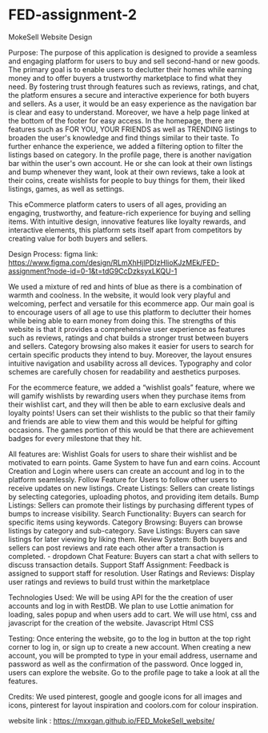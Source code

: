 # FED-assignment-2
MokeSell Website Design

Purpose:
The purpose of this application is designed to provide a seamless and engaging platform for users to buy and sell second-hand or new goods. The primary goal is to enable users to declutter their homes while earning money and to offer buyers a trustworthy marketplace to find what they need. By fostering trust through features such as reviews, ratings, and chat, the platform ensures a secure and interactive experience for both buyers and sellers.
As a user, it would be an easy experience as the navigation bar is clear and easy to understand. Moreover, we have a help page linked at the bottom of the footer for easy access. In the homepage, there are features such as FOR YOU, YOUR FRIENDS as well as TRENDING listings to broaden the user's knowledge and find things similar to their taste. To further enhance the experience, we added a filtering option to filter the listings based on category. In the profile page, there is another navigation bar within the user's own account. He or she can look at their own listings and bump whenever they want,  look at their own reviews, take a look at their coins, create wishlists for people to buy things for them, their liked listings, games, as well as settings. 

This eCommerce platform caters to users of all ages, providing an engaging, trustworthy, and feature-rich experience for buying and selling items. With intuitive design, innovative features like loyalty rewards, and interactive elements, this platform sets itself apart from competitors by creating value for both buyers and sellers.

Design Process:
figma link: https://www.figma.com/design/RLmXhHjlPDIzHlioKJzMEk/FED-assignment?node-id=0-1&t=tdG9CcDzksyxLKQU-1 

We used a mixture of red and hints of blue as there is a combination of warmth and coolness. In the website, it would look very playful and welcoming, perfect and versatile for this ecommerce app. Our main goal is to encourage users of all age to use this platform to declutter their homes while being able to earn money from doing this. The strengths of this website is that it provides a comprehensive user experience as features such as reviews, ratings and chat builds a stronger trust between buyers and sellers. Category browsing also makes it easier for users to search for certain specific products they intend to buy. Moreover, the layout ensures intuitive navigation and usability across all devices. Typography and color schemes are carefully chosen for readability and aesthetics purposes. 

For the ecommerce feature, we added a “wishlist goals” feature, where we will gamify wishlists by rewarding users when they purchase items from their wishlist cart, and they will then be able to earn exclusive deals and loyalty points! Users can set their wishlists to the public so that their family and friends are able to view them and this would be helpful for gifting occasions. The games portion of this would be that there are achievement badges for every milestone that they hit.

All features are:
Wishlist Goals for users to share their wishlist and be motivated to earn points.
Game System to have fun and earn coins.
Account Creation and Login where users can create an account and log in to the platform seamlessly.
Follow Feature for Users to follow other users to receive updates on new listings. 
Create Listings: Sellers can create listings by selecting categories, uploading photos, and providing item details. 
Bump Listings: Sellers can promote their listings by purchasing different types of bumps to increase visibility. 
Search Functionality: Buyers can search for specific items using keywords.
Category Browsing: Buyers can browse listings by category and sub-category. 
Save Listings: Buyers can save listings for later viewing by liking them. 
Review System: Both buyers and sellers can post reviews and rate each other after a transaction is completed. - dropdown 
Chat Feature: Buyers can start a chat with sellers to discuss transaction details. 
Support Staff Assignment: Feedback is assigned to support staff for resolution. 
User Ratings and Reviews: Display user ratings and reviews to build trust within the marketplace 

Technologies Used:
We will be using API for the the creation of user accounts and log in with RestDB. We plan to use Lottie animation for loading, sales popup and when users add to cart. We will use html, css and javascript for the creation of the website.
Javascript
Html
CSS

Testing:
Once entering the website, go to the log in button at the top right corner to log in, or sign up to create a new account. 
When creating a new account, you will be prompted to type in your email address, username and password as well as the confirmation of the password. 
Once logged in, users can explore the website.
Go to the profile page to take a look at all the features. 

Credits:
We used pinterest, google and google icons for all images and icons, pinterest for layout inspiration and coolors.com for colour inspiration.


website link :
https://mxxgan.github.io/FED_MokeSell_website/




